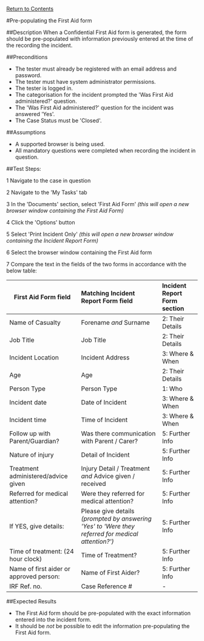 [Return to Contents](https://github.com/infojam-james/test-cases/blob/master/Contents.md)

#Pre-populating the First Aid form

##Description
When a Confidential First Aid form is generated, the form should be pre-populated with information previously entered at the time of the recording the incident.

##Preconditions
+ The tester must already be registered with an email address and password.
+ The tester must have system administrator permissions.
+ The tester is logged in.
+ The categorisation for the incident prompted the 'Was First Aid administered?' question.
+ The 'Was First Aid administered?' question for the incident was answered 'Yes'.
+ The Case Status must be 'Closed'.

##Assumptions
+ A supported browser is being used.
+ All mandatory questions were completed when recording the incident in question.

##Test Steps:

1 Navigate to the case in question

2 Navigate to the 'My Tasks' tab

3 In the 'Documents' section, select 'First Aid Form' *(this will open a new browser window containing the First Aid Form)*

4 Click the 'Options' button

5 Select 'Print Incident Only' *(this will open a new browser window containing the Incident Report Form)*

6 Select the browser window containing the First Aid form

7 Compare the text in the fields of the two forms in accordance with the below table:

|First Aid Form field|Matching Incident Report Form field|Incident Report Form section|
|--------------------|:------------------------------------|:---------------------------|
|Name of Casualty|Forename *and* Surname|2: Their Details|
|Job Title|Job Title|2: Their Details|
|Incident Location|Incident Address|3: Where & When|
|Age|Age|2: Their Details|
|Person Type|Person Type|1: Who|
|Incident date|Date of Incident|3: Where & When|
|Incident time|Time of Incident|3: Where & When|
|Follow up with Parent/Guardian?|Was there communication with Parent / Carer?|5: Further Info|
|Nature of injury|Detail of Incident|5: Further Info|
|Treatment administered/advice given|Injury Detail / Treatment *and* Advice given / received|5: Further Info|
|Referred for medical attention?|Were they referred for medical attention?|5: Further Info|
|If YES, give details:|Please give details *(prompted by answering 'Yes' to 'Were they referred for medical attention?')*|5: Further Info|
|Time of treatment: (24 hour clock)|Time of Treatment?|5: Further Info|
|Name of first aider or approved person:|Name of First Aider?|5: Further Info|
|IRF Ref. no.|Case Reference #|-|

##Expected Results
+ The First Aid form should be pre-populated with the exact information entered into the incident form.
+ It should be *not* be possible to edit the information pre-populating the First Aid form.
